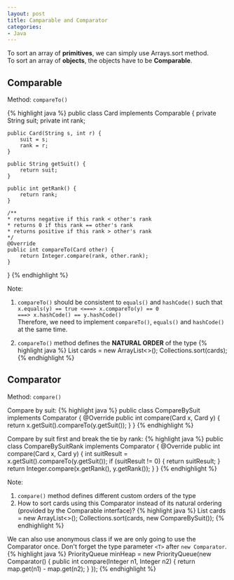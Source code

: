 ```yaml
---
layout: post
title: Camparable and Comparator
categories:
- Java
---
```


To sort an array of **primitives**, we can simply use Arrays.sort method.  
To sort an array of **objects**, the objects have to be **Comparable**.  

## Comparable
Method: `compareTo()`


{% highlight java %}
public class Card implements Comparable<Card> {
    private String suit;
    private int rank;
    
    public Card(String s, int r) {
        suit = s;
        rank = r;
    }

    public String getSuit() {
        return suit;
    }

    public int getRank() {
        return rank;
    }

    /** 
    * returns negative if this rank < other's rank
    * returns 0 if this rank == other's rank
    * returns positive if this rank > other's rank
    */
    @Override
    public int compareTo(Card other) {
        return Integer.compare(rank, other.rank);
    }
}
{% endhighlight %}   

Note: 
1. `compareTo()` should be consistent to `equals()` and `hashCode()` such that   
`x.equals(y) == true <===> x.compareTo(y) == 0`    
`===> x.hashCode() == y.hashCode()`   
Therefore, we need to implement `compareTo()`, `equals()` and `hashCode()` at the same time. 

2. `compareTo()` method defines the **NATURAL ORDER** of the type
{% highlight java %}
List<Card> cards = new ArrayList<>();
Collections.sort(cards);
{% endhighlight %}    


## Comparator
Method: `compare()`

Compare by suit:
{% highlight java %}
public class CompareBySuit implements Comparator<Card> {
    @Override
    public int compare(Card x, Card y) {
        return x.getSuit().compareTo(y.getSuit());
    }
}
{% endhighlight %}   

Compare by suit first and break the tie by rank:
{% highlight java %}
public class CompareBySuitRank implements Comparator<Card> {
    @Override
    public int compare(Card x, Card y) {
        int suitResult = x.getSuit().compareTo(y.getSuit());
        if (suitResult != 0) {
            return suitResult;
        }
        return Integer.compare(x.getRank(), y.getRank());
    }
}
{% endhighlight %}   

Note:
1. `compare()` method defines different custom orders of the type
2. How to sort cards using this Comparator instead of its natural ordering (provided by the Comparable interface)?
{% highlight java %}
List<Card> cards = new ArrayList<>();
Collections.sort(cards, new CompareBySuit());
{% endhighlight %}   

We can also use anonymous class if we are only going to use the Comparator once. Don't forget the type parameter `<T>` after `new Comparator`.   
{% highlight java %}
PriorityQueue<Integer> minHeap = new PriorityQueue<Integer>(new Comparator<Integer>() {
    public int compare(Integer n1, Integer n2) {
        return map.get(n1) - map.get(n2);
    }
});
{% endhighlight %} 